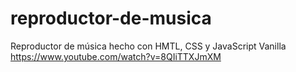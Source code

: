 # reproductor-de-musica
Reproductor de música hecho con HMTL, CSS y JavaScript Vanilla 
https://www.youtube.com/watch?v=8QIiTTXJmXM

